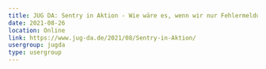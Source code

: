 ```yaml
---
title: JUG DA: Sentry in Aktion - Wie wäre es, wenn wir nur Fehlermeldungen protokollieren würden? (Alexander Schwartz)
date: 2021-08-26
location: Online
link: https://www.jug-da.de/2021/08/Sentry-in-Aktion/
usergroup: jugda
type: usergroup
---
```

